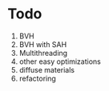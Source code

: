 # Todo

1. BVH
2. BVH with SAH
3. Multithreading
4. other easy optimizations
5. diffuse materials
6. refactoring